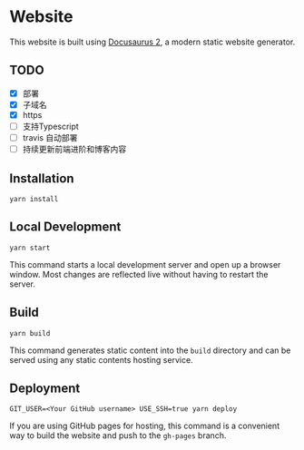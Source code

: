 # Website

This website is built using [Docusaurus 2](https://v2.docusaurus.io/), a modern static website generator.

## TODO

- [x] 部署
- [x] 子域名
- [x] https
- [ ] 支持Typescript
- [ ] travis 自动部署
- [ ] 持续更新前端进阶和博客内容

## Installation

```console
yarn install
```

## Local Development

```console
yarn start
```

This command starts a local development server and open up a browser window. Most changes are reflected live without having to restart the server.

## Build

```console
yarn build
```

This command generates static content into the `build` directory and can be served using any static contents hosting service.

## Deployment

```console
GIT_USER=<Your GitHub username> USE_SSH=true yarn deploy
```

If you are using GitHub pages for hosting, this command is a convenient way to build the website and push to the `gh-pages` branch.
